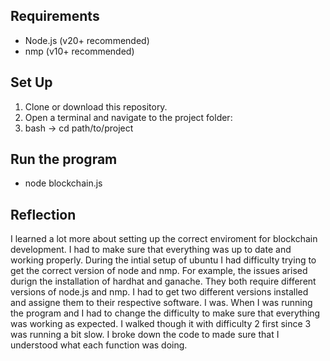 ## Requirements

- Node.js (v20+ recommended)
- nmp (v10+ recommended)

## Set Up 

1. Clone or download this repository.
2. Open a terminal and navigate to the project folder:
3. bash -> cd path/to/project

## Run the program
- node blockchain.js 


## Reflection 
I learned a lot more about setting up the correct enviroment for blockchain development. 
I had to make sure that everything was up to date and working properly.
During the intial setup of ubuntu I had difficulty trying to get the correct version of node and nmp. 
For example, the issues arised durign the installation of hardhat and ganache. 
They both require different versions of node.js and nmp. I had to get two different versions installed and assigne
 them to their respective software. I was. When I was running the program and I had to change the difficulty to make sure that everything was working as expected. 
 I walked though it with difficulty 2 first since 3 was running a bit slow. I broke down the code to  made sure that I understood what each function was doing. 

